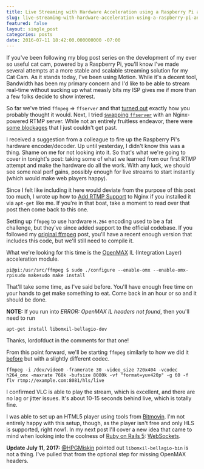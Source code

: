 ```yaml
---
title: Live Streaming with Hardware Acceleration using a Raspberry Pi and RTMP/HLS
slug: live-streaming-with-hardware-acceleration-using-a-raspberry-pi-and-rtmp-hls
featured: false
layout: single_post
categories: posts
date: 2016-07-11 18:42:00.000000000 -07:00
---
```


If you've been following my blog post series on the development of my ever so useful cat cam, powered by a Raspberry Pi, you'll know I've made several attempts at a more stable and scalable streaming solution for my Cat Cam. As it stands today, I've been using Motion. While it's a decent tool, Bandwidth has been my primary concern and I'd like to be able to stream real-time without sucking up what measly bits my ISP gives me if more than a few folks decide to show interest.

So far we've tried `ffmpeg` =\> `ffserver` and that [turned out](/2016/07/fighting-ffmpeg.html) exactly how you probably thought it would. Next, I tried [swapping `ffserver`](/2016/07/stream-rtmp.html) with an Nginx-powered RTMP server. While not an entirely fruitless endeavor, there were [some blockages](/2016/07/stream-rtmp.html) that I just couldn't get past.

I received a suggestion from a colleague to fire up the Raspberry Pi's hardware encoder/decoder. Up until yesterday, I didn't know this was a thing. Shame on me for not looking into it. So that's what we're going to cover in tonight's post: taking some of what we learned from our first RTMP attempt and make the hardware do all the work. With any luck, we should see some real perf gains, possibly enough for live streams to start instantly (which would make web players happy).

Since I felt like including it here would deviate from the purpose of this post too much, I wrote up how to [Add RTMP Support](/2016/07/rtmp-nginx-apt.html) to Nginx if you installed it via `apt-get` like me. If you're in that boat, take a moment to read over that post then come back to this one.

Setting up `ffmpeg` to use hardware `H.264` encoding used to be a fat challenge, but they've since added support to the official codebase. If you followed my [original ffmpeg](/2016/07/stream-rtmp.html) post, you'll have a recent enough version that includes this code, but we'll still need to compile it.

What we're looking for this time is the [OpenMAX](https://www.khronos.org/openmax/) IL (Integration Layer) acceleration module.

```
pi@pi:/usr/src/ffmpeg $ sudo ./configure --enable-omx --enable-omx-rpisudo makesudo make install
```

That'll take some time, as I've said before. You'll have enough free time on your hands to get make something to eat. Come back in an hour or so and it should be done.

**NOTE:** If you run into _ERROR: OpenMAX IL headers not found_, then you'll need to run

```
apt-get install libomxil-bellagio-dev
```

Thanks, lordofduct in the comments for that one!

From this point forward, we'll be starting `ffmpeg` similarly to how we did it [before](/2016/07/stream-rtmp.html) but with a slightly different codec.

```
ffmpeg -i /dev/video0 -framerate 30 -video_size 720x404 -vcodec h264_omx -maxrate 768k -bufsize 8080k -vf "format=yuv420p" -g 60 -f flv rtmp://example.com:8081/hls/live
```

I confirmed VLC is able to play the stream, which is excellent, and there are no lag or jitter issues. It's about 10-15 seconds behind live, which is totally fine.

I was able to set up an HTML5 player using tools from [Bitmovin](http://bitmovin.com). I'm not entirely happy with this setup, though, as the player isn't free and only HLS is supported, right now1. In my next post I'll cover a new idea that came to mind when looking into the coolness of [Ruby on Rails 5](http://weblog.rubyonrails.org/2016/7/2/this-week-in-rails-rails-5-is-out-with-new-guides-and-more/): [WebSockets](https://developer.mozilla.org/en-US/docs/Web/API/WebSockets_API).

**Update July 11, 2017:** [@HPGMiskin](https://twitter.com/HPGMiskin) pointed out `libomxil-bellagio-bin` is not a thing. I've pulled that from the optional step for missing OpenMAX headers.

